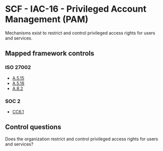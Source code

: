 # SCF - IAC-16 - Privileged Account Management (PAM)
Mechanisms exist to restrict and control privileged access rights for users and services.
## Mapped framework controls
### ISO 27002
- [A.5.15](../iso27002/a-5.md#a515)
- [A.5.18](../iso27002/a-5.md#a518)
- [A.8.2](../iso27002/a-8.md#a82)
  
### SOC 2
- [CC6.1](../soc2/cc61.md)
  
## Control questions
Does the organization restrict and control privileged access rights for users and services?
  